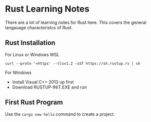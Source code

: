# Rust Learning Notes

There are a lot of learning notes for Rust here. This covers the general langauage characteristcs of Rust.

## Rust Installation

For Linux or Windows WSL
```
curl --proto '=https' --tlsv1.2 -sSf https://sh.rustup.rs | sh
```

For Windows

* Install Visual C++ 2013 up first
* Download RUSTUP-INIT.EXE and run

## First Rust Program

Use the ```cargo new hello``` command to create a project.



